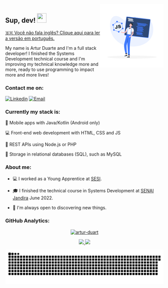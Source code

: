 <a href="https://storyset.com/web">
  <img align="right" src="./img/js-framework-rafiki.png" alt="a dev" width=40% height=40% />
</a>

## Sup, dev! <img src="https://raw.githubusercontent.com/kaueMarques/kaueMarques/master/hi.gif" width="30px" height="30px">

<a href="https://github.com/artur-duart/artur-duart/blob/main/README.md">🇧🇷 Você não fala inglês? Clique aqui para ler a versão em português.</a>

My name is Artur Duarte and I'm a full stack developer! I finished the Systems Development technical course and I'm improving my technical knowledge more and more, ready to use programming to impact more and more lives!

### Contact me on:

[![Linkedin](https://img.shields.io/badge/Linkedin-2867b2?style=for-the-badge&logo=linkedin&logoColor=white)](https://www.linkedin.com/in/artur-duarte-5141aa212)
[![Email](https://img.shields.io/badge/Email-EA4335?style=for-the-badge&logo=gmail&logoColor=white)](mailto:arturduartemoraes@gmail.com)

### Currently my stack is:

📱 Mobile apps with Java/Kotlin (Android only)

💻 Front-end web development with HTML, CSS and JS

📡 REST APIs using Node.js or PHP

💾 Storage in relational databases (SQL), such as MySQL

### About me:

- 💻 I worked as a Young Apprentice at [SESI](https://www.sesisp.org.br/).

- 🎓 I finished the technical course in Systems Development at [SENAI Jandira](https://jandira.sp.senai.br/) June 2022.

- 🔭 I'm always open to discovering new things.

### GitHub Analytics:

<div align="center">
  <a href="https://github.com/artur-duart">
  <p><img align="center" src="https://github-readme-streak-stats.herokuapp.com/?user=artur-duart&&theme=dracula" alt="artur-duart" /></p>
  <img height="180em" src="https://github-readme-stats.vercel.app/api?username=artur-duart&show_icons=true&theme=dracula&include_all_commits=true&count_private=true"/>
  <img height="180em" src="https://github-readme-stats.vercel.app/api/top-langs/?username=artur-duart&layout=compact&langs_count=7&theme=dracula"/>
</div>

![Snake animation](https://github.com/artur-duart/artur-duart/blob/output/github-contribution-grid-snake.svg)

